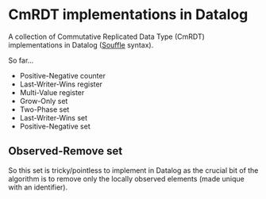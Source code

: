 # CmRDT implementations in Datalog

A collection of Commutative Replicated Data Type (CmRDT) implementations in
Datalog ([Souffle](http://souffle-lang.org) syntax).

So far...

 - Positive-Negative counter
 - Last-Writer-Wins register
 - Multi-Value register
 - Grow-Only set
 - Two-Phase set
 - Last-Writer-Wins set
 - Positive-Negative set

## Observed-Remove set

So this set is tricky/pointless to implement in Datalog as the crucial bit of
the algorithm is to remove only the locally observed elements (made unique with
an identifier).
